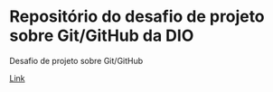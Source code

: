 # Repositório do desafio de projeto sobre Git/GitHub da DIO
Desafio de projeto sobre Git/GitHub

[Link](https://www.markdownguide.org/basic-syntax/)
